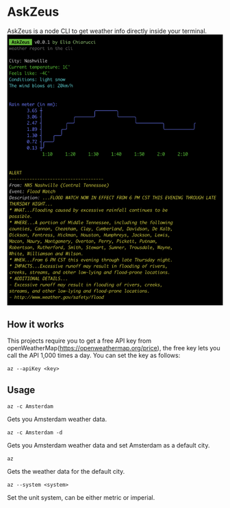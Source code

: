 # AskZeus
AskZeus is a node CLI to get weather info directly inside your terminal.
![CLI Screenshot](https://github.com/eliachiarucci/askzeus/blob/master/img/main.png?raw=true)

## How it works
This projects require you to get a free API key from openWeatherMap(https://openweathermap.org/price), the free key lets you call the API 1,000 times a day.
You can set the key as follows:
```
az --apiKey <key>
```

## Usage
```
az -c Amsterdam
```
Gets you Amsterdam weather data.

```
az -c Amsterdam -d
```
Gets you Amsterdam weather data and set Amsterdam as a default city.

```
az
```
Gets the weather data for the default city.

```
az --system <system>
```
Set the unit system, can be either metric or imperial.